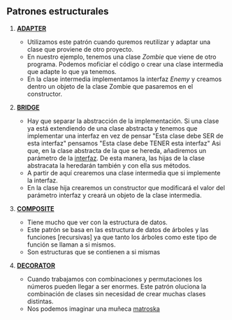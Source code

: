 ## Patrones estructurales

1. **[ADAPTER][adapterClass]**
   - Utilizamos este patrón cuando quremos reutilizar y adaptar una clase que proviene de otro proyecto.
   - En nuestro ejemplo, tenemos una clase *Zombie* que viene de otro programa. Podemos moficiar el código o crear una clase intermedia que adapte lo que ya tenemos.
   - En la clase intermedia implementamos la interfaz *Enemy* y creamos dentro un objeto de la clase Zombie que pasaremos en el constructor.

2. **[BRIDGE][bridge]**
    - Hay que separar la abstracción de la implementación. Si una clase ya está extendiendo de una clase abstracta y tenemos que implementar una interfaz en vez de pensar "Esta clase debe SER de esta interfaz" pensamos "Esta clase debe TENER esta interfaz"
      Asi que, en la clase abstracta de la que se hereda, añadiremos un parámetro de la [interfaz][interfaz]. De esta manera, las hijas de la clase abstracata la heredarán también y con ella sus métodos.
    - A partir de aquí crearemos una clase intermedia que si implemente la interfaz.
    - En la clase hija crearemos un constructor que modificará el valor del parámetro interfaz y creará un objeto de la clase intermedia.

3. **[COMPOSITE][composite]**
    - Tiene mucho que ver con la estructura de datos. 
    - Este patrón se basa en las estructura de datos de árboles y las funciones [recursivas] ya que tanto los árboles como este tipo de función se llaman a si mismos.
    - Son estructuras que se contienen a si mismas

4. **[DECORATOR][decorator]**
    - Cuando trabajamos con combinaciones y permutaciones los números pueden llegar a ser enormes. Este patrón oluciona la combinación de clases sin necesidad de crear muchas clases distintas.
    - Nos podemos imaginar una muñeca [matroska][matroska]

[adapterClass]:https://github.com/irinacadu/Design-patterns/blob/a41c496c2c05a5bd53a835632e5247096ec7bab7/src/main/java/designPatterns/designPatterns/PatronesEstructurales/Adapter/AdapterClasses/ZombieAdapter.java#L6
[bridge]:https://github.com/irinacadu/Design-patterns/blob/14f008340d5ed474a5d78906e91190689eabaecc/src/main/java/designPatterns/designPatterns/PatronesEstructurales/Bridge/Entities/Enemy.java#L8
[interfaz]:https://github.com/irinacadu/Design-patterns/blob/14f008340d5ed474a5d78906e91190689eabaecc/src/main/java/designPatterns/designPatterns/PatronesEstructurales/Bridge/Entities/Enemy.java#L8
[recursiva]:https://github.com/irinacadu/Design-patterns/blob/b7c5b3516cdf4f360b688e0fe8ddc44d1b6cc0ea/src/main/java/designPatterns/designPatterns/PatronesEstructurales/Composite/Container.java#L33
[composite]:https://github.com/irinacadu/Design-patterns/blob/b7c5b3516cdf4f360b688e0fe8ddc44d1b6cc0ea/src/main/java/designPatterns/designPatterns/PatronesEstructurales/Composite/Entities/BaseItem.java#L10
[matroska]:https://github.com/irinacadu/Design-patterns/blob/e2a77c59479490a653a0d165ce4c8279d49da488/src/main/java/designPatterns/designPatterns/PatronesEstructurales/Decorator/TestDecorator/TestDecorator.java#L22
[decorator]:https://github.com/irinacadu/Design-patterns/blob/e2a77c59479490a653a0d165ce4c8279d49da488/src/main/java/designPatterns/designPatterns/PatronesEstructurales/Decorator/DecoratorClasses/MagicianEnemyDecorator.java#L5